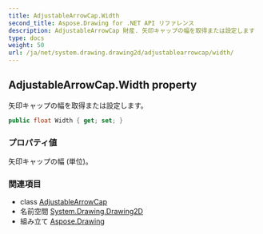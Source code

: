 ```yaml
---
title: AdjustableArrowCap.Width
second_title: Aspose.Drawing for .NET API リファレンス
description: AdjustableArrowCap 財産. 矢印キャップの幅を取得または設定します
type: docs
weight: 50
url: /ja/net/system.drawing.drawing2d/adjustablearrowcap/width/
---
```

## AdjustableArrowCap.Width property

矢印キャップの幅を取得または設定します。

```csharp
public float Width { get; set; }
```

### プロパティ値

矢印キャップの幅 (単位)。

### 関連項目

* class [AdjustableArrowCap](../)
* 名前空間 [System.Drawing.Drawing2D](../../adjustablearrowcap/)
* 組み立て [Aspose.Drawing](../../../)


